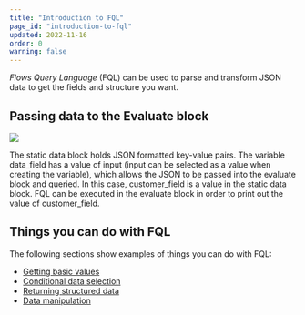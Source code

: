 ```yaml
---
title: "Introduction to FQL"
page_id: "introduction-to-fql"
updated: 2022-11-16
order: 0
warning: false
---
```


_Flows Query Language_ (FQL) can be used to parse and transform JSON data to get the fields and structure you want.

## Passing data to the Evaluate block

![](https://assets.postman.com/postman-labs-docs/flows-query-language/evaluate-block-example.png)

The static data block holds JSON formatted key-value pairs. The variable data_field has a value of input (input can be selected as a value when creating the variable), which allows the JSON to be passed into the evaluate block and queried. In this case, customer_field is a value in the static data block. FQL can  be executed in the evaluate block in order to print out the value of customer_field.

## Things you can do with FQL

The following sections show examples of things you can do with FQL:

- [Getting basic values](/postman-flows/flows-query-language/get-basic-values/)
- [Conditional data selection](/postman-flows/flows-query-language/conditional-data-selection/)
- [Returning structured data](/postman-flows/flows-query-language/returning-structured-results/)
- [Data manipulation](/postman-flows/flows-query-language/data-manipulation/)
